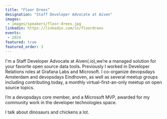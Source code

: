 ```yaml
---
title: "Floor Drees"
designation: "Staff Developer Advocate at Aiven"
images:
 - images/speakers/floor-drees.jpg
linkedin: https://linkedin.com/in/floordrees
events:
 - 2024
featured: true 
featured_order: 3
---
```


I'm a Staff Developer Advocate at Aiven(.io),we’re a managed solution for your favorite open source data tools. Previously I worked in Developer Relations roles at Grafana Labs and Microsoft. I co-organize devopsdays Amsterdam and devopsdays Eindhoven, as well as several meetup groups including contributing.today, a monthly virtual-first-an-only meetup on open source topics. 
 
 
 
 I’m a devopsdays core member, and a Microsoft MVP, awarded for my community work in the developer technologies space. 
 
 
 
 I talk about dinosaurs and chickens a lot.